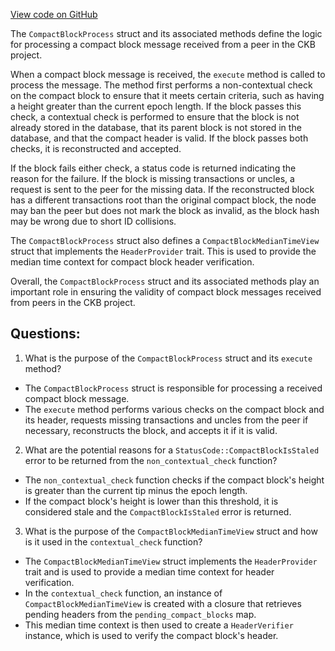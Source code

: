 [View code on GitHub](https://github.com/nervosnetwork/ckb/sync/src/relayer/compact_block_process.rs)

The `CompactBlockProcess` struct and its associated methods define the logic for processing a compact block message received from a peer in the CKB project. 

When a compact block message is received, the `execute` method is called to process the message. The method first performs a non-contextual check on the compact block to ensure that it meets certain criteria, such as having a height greater than the current epoch length. If the block passes this check, a contextual check is performed to ensure that the block is not already stored in the database, that its parent block is not stored in the database, and that the compact header is valid. If the block passes both checks, it is reconstructed and accepted. 

If the block fails either check, a status code is returned indicating the reason for the failure. If the block is missing transactions or uncles, a request is sent to the peer for the missing data. If the reconstructed block has a different transactions root than the original compact block, the node may ban the peer but does not mark the block as invalid, as the block hash may be wrong due to short ID collisions. 

The `CompactBlockProcess` struct also defines a `CompactBlockMedianTimeView` struct that implements the `HeaderProvider` trait. This is used to provide the median time context for compact block header verification. 

Overall, the `CompactBlockProcess` struct and its associated methods play an important role in ensuring the validity of compact block messages received from peers in the CKB project.
## Questions: 
 1. What is the purpose of the `CompactBlockProcess` struct and its `execute` method?
- The `CompactBlockProcess` struct is responsible for processing a received compact block message.
- The `execute` method performs various checks on the compact block and its header, requests missing transactions and uncles from the peer if necessary, reconstructs the block, and accepts it if it is valid.

2. What are the potential reasons for a `StatusCode::CompactBlockIsStaled` error to be returned from the `non_contextual_check` function?
- The `non_contextual_check` function checks if the compact block's height is greater than the current tip minus the epoch length.
- If the compact block's height is lower than this threshold, it is considered stale and the `CompactBlockIsStaled` error is returned.

3. What is the purpose of the `CompactBlockMedianTimeView` struct and how is it used in the `contextual_check` function?
- The `CompactBlockMedianTimeView` struct implements the `HeaderProvider` trait and is used to provide a median time context for header verification.
- In the `contextual_check` function, an instance of `CompactBlockMedianTimeView` is created with a closure that retrieves pending headers from the `pending_compact_blocks` map.
- This median time context is then used to create a `HeaderVerifier` instance, which is used to verify the compact block's header.